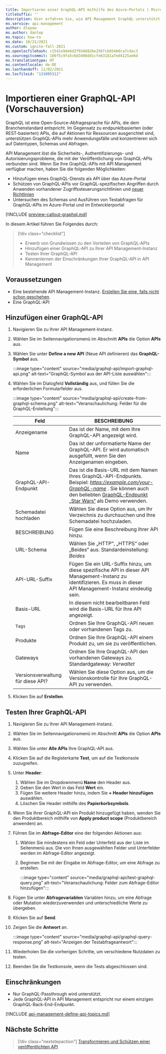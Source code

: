 ```yaml
---
title: Importieren einer GraphQL-API mithilfe des Azure-Portals | Microsoft-Dokumentation
titleSuffix: ''
description: Hier erfahren Sie, wie API Management GraphQL unterstützt und wie Sie eine GraphQL-API und GraphQL-Einschränkungen hinzufügen.
ms.service: api-management
author: dlepow
ms.author: danlep
ms.topic: how-to
ms.date: 10/21/2021
ms.custom: ignite-fall-2021
ms.openlocfilehash: c1541e9de6d2f9346826e256fcb854b0ca7cdac3
ms.sourcegitcommit: 106f5c9fa5c6d3498dd1cfe63181a7ed4125ae6d
ms.translationtype: HT
ms.contentlocale: de-DE
ms.lasthandoff: 11/02/2021
ms.locfileid: "131095312"
---
```

# <a name="import-a-graphql-api-preview"></a>Importieren einer GraphQL-API (Vorschauversion)

GraphQL ist eine Open-Source-Abfragesprache für APIs, die dem Branchenstandard entspricht. Im Gegensatz zu endpunktbasierten (oder REST-basierten) APIs, die auf Aktionen für Ressourcen ausgerichtet sind, unterstützen GraphQL-APIs mehr Anwendungsfälle und konzentrieren sich auf Datentypen, Schemas und Abfragen.

API Management löst die Sicherheits-, Authentifizierungs- und Autorisierungsprobleme, die mit der Veröffentlichung von GraphQL-APIs verbunden sind. Wenn Sie Ihre GraphQL-APIs mit API Management verfügbar machen, haben Sie die folgenden Möglichkeiten:
* Hinzufügen eines GraphQL-Diensts als API über das Azure-Portal  
* Schützen von GraphQL-APIs vor GraphQL-spezifischen Angriffen durch Anwenden vorhandener Zugriffssteuerungsrichtlinien und [neuer Richtlinien](graphql-validation-policies.md) 
* Untersuchen des Schemas und Ausführen von Testabfragen für GraphQL-APIs im Azure-Portal und im Entwicklerportal 

[!INCLUDE [preview-callout-graphql.md](./includes/preview/preview-callout-graphql.md)]

In diesem Artikel führen Sie Folgendes durch:
> [!div class="checklist"]
> * Erwerb von Grundwissen zu den Vorteilen von GraphQL-APIs
> * Hinzufügen einer GraphQL-API zu Ihrer API Management-Instanz
> * Testen Ihrer GraphQL-API
> * Kennenlernen der Einschränkungen Ihrer GraphQL-API in API Management

## <a name="prerequisites"></a>Voraussetzungen

- Eine bestehende API Management-Instanz. [Erstellen Sie eine, falls nicht schon geschehen](get-started-create-service-instance.md).
- Eine GraphQL-API 

## <a name="add-a-graphql-api"></a>Hinzufügen einer GraphQL-API

1. Navigieren Sie zu Ihrer API Management-Instanz.
1. Wählen Sie im Seitennavigationsmenü im Abschnitt **APIs** die Option **APIs** aus.
1. Wählen Sie unter **Define a new API** (Neue API definieren) das **GraphQL-Symbol** aus.

    :::image type="content" source="media/graphql-api/import-graphql-api.png" alt-text="GraphQL-Symbol aus der API-Liste auswählen":::

1. Wählen Sie im Dialogfeld **Vollständig** aus, und füllen Sie die erforderlichen Formularfelder aus.

    :::image type="content" source="media/graphql-api/create-from-graphql-schema.png" alt-text="Veranschaulichung: Felder für die GraphQL-Erstellung":::

    | Feld | BESCHREIBUNG |
    |----------------|-------|
    | Anzeigename | Das ist der Name, mit dem Ihre GraphQL-API angezeigt wird. |
    | Name | Das ist der unformatierte Name der GraphQL-API. Er wird automatisch ausgefüllt, wenn Sie den Anzeigenamen eingeben. |
    | GraphQL-API-Endpunkt | Das ist die Basis-URL mit dem Namen Ihres GraphQL-API-Endpunkts. <br /> Beispiel: *https://example.com/your-GraphQL-name* . Sie können auch den beliebten [GraphQL-Endpunkt „Star Wars“](https://swapi-graphql.netlify.app/.netlify/functions/index) als Demo verwenden. |
    | Schemadatei hochladen | Wählen Sie diese Option aus, um Ihr Verzeichnis zu durchsuchen und Ihre Schemadatei hochzuladen. |
    | BESCHREIBUNG | Fügen Sie eine Beschreibung Ihrer API hinzu. |
    | URL-Schema | Wählen Sie „HTTP“, „HTTPS“ oder „Beides“ aus. Standardeinstellung: *Beides* |
    | API-URL-Suffix| Fügen Sie ein URL-Suffix hinzu, um diese spezifische API in dieser API Management-Instanz zu identifizieren. Es muss in dieser API Management-Instanz eindeutig sein. |
    | Basis-URL | In diesem nicht bearbeitbaren Feld wird die Basis-URL für Ihre API angezeigt. |
    | `Tags` | Ordnen Sie Ihre GraphQL-API neuen oder vorhandenen Tags zu. |
    | Produkte | Ordnen Sie Ihre GraphQL-API einem Produkt zu, um sie zu veröffentlichen. |
    | Gateways | Ordnen Sie Ihre GraphQL-API den vorhandenen Gateways zu. Standardgateway: *Verwaltet* |
    | Versionsverwaltung für diese API? | Wählen Sie diese Option aus, um die Versionskontrolle für Ihre GraphQL-API zu verwenden. |
 
1. Klicken Sie auf **Erstellen**.

## <a name="test-your-graphql-api"></a>Testen Ihrer GraphQL-API

1. Navigieren Sie zu Ihrer API Management-Instanz.
1. Wählen Sie im Seitennavigationsmenü im Abschnitt **APIs** die Option **APIs** aus.
1. Wählen Sie unter **Alle APIs** Ihre GraphQL-API aus.
1. Klicken Sie auf die Registerkarte **Test**, um auf die Testkonsole zuzugreifen. 
1. Unter **Header**:
    1. Wählen Sie im Dropdownmenü **Name** den Header aus.
    1. Geben Sie den Wert in das Feld **Wert** ein.
    1. Fügen Sie weitere Header hinzu, indem Sie **+ Header hinzufügen** auswählen.
    1. Löschen Sie Header mithilfe des **Papierkorbsymbols**.
1. Wenn Sie Ihrer GraphQL-API ein Produkt hinzugefügt haben, wenden Sie den Produktbereich mithilfe von **Apply product scope** (Produktbereich anwenden) an.
1. Führen Sie im **Abfrage-Editor** eine der folgenden Aktionen aus:
    1. Wählen Sie mindestens ein Feld oder Unterfeld aus der Liste im Seitenmenü aus. Die von Ihnen ausgewählten Felder und Unterfelder werden im Abfrage-Editor angezeigt.
    1. Beginnen Sie mit der Eingabe im Abfrage-Editor, um eine Abfrage zu erstellen.
    
        :::image type="content" source="media/graphql-api/test-graphql-query.png" alt-text="Veranschaulichung: Felder zum Abfrage-Editor hinzufügen":::

1. Fügen Sie unter **Abfragevariablen** Variablen hinzu, um eine Abfrage oder Mutation wiederzuverwenden und unterschiedliche Werte zu übergeben.
1. Klicken Sie auf **Send**.
1. Zeigen Sie die **Antwort** an.

    :::image type="content" source="media/graphql-api/graphql-query-response.png" alt-text="Anzeigen der Testabfrageantwort":::

1. Wiederholen Sie die vorherigen Schritte, um verschiedene Nutzdaten zu testen.
1. Beenden Sie die Testkonsole, wenn die Tests abgeschlossen sind.

## <a name="limitations"></a>Einschränkungen

* Nur GraphQL-Passthrough wird unterstützt. 
* Jede GraphQL-API in API Management entspricht nur einem einzigen GraphQL-Back-End-Endpunkt.

[!INCLUDE [api-management-define-api-topics.md](../../includes/api-management-define-api-topics.md)]

## <a name="next-steps"></a>Nächste Schritte
> [!div class="nextstepaction"]
> [Transformieren und Schützen einer veröffentlichten API](transform-api.md)
